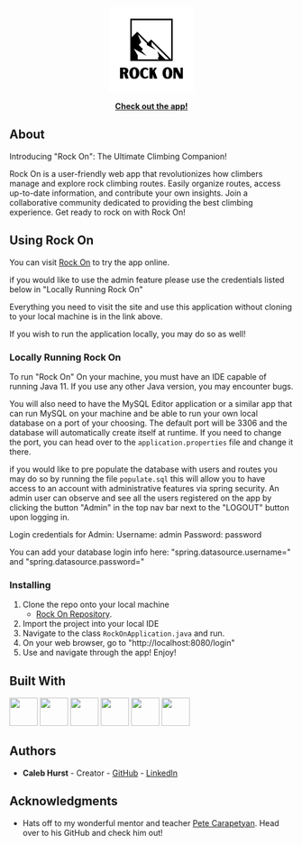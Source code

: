 <a name="readme-top"></a>

<div align="center">
  <a href="https://rock-on-production.up.railway.app/">
    <img src="src/main/resources/static/images/rockon.png" alt="Logo" width="150" height="150">
  </a>
</div>



<p align="center">
    <a href="https://rock-on-production.up.railway.app/"><strong>Check out the app!</strong></a>
</p>

<p align="left">

## About
Introducing "Rock On": The Ultimate Climbing Companion!

Rock On is a user-friendly web app that revolutionizes how climbers manage and explore rock climbing routes. Easily organize routes, access up-to-date information, and contribute your own insights. Join a collaborative community dedicated to providing the best climbing experience. Get ready to rock on with Rock On!
</p>

## Using Rock On

You can visit [Rock On](https://rock-on-production.up.railway.app/) to try the app online.

if you would like to use the admin feature please use the credentials listed below in "Locally Running Rock On"

Everything you need to visit the site and use this application without cloning to your local machine is in the link above.

If you wish to run the application locally, you may do so as well!

### Locally Running Rock On

To run "Rock On" On your machine, you must have an IDE capable of running Java 11. If you use any other Java version, you may encounter bugs.

You will also need to have the MySQL Editor application or a similar app that can run MySQL on your machine and be able to run your own local database on a port of your choosing. The default port will be 3306 and the database will automatically create itself at runtime. If you need to change the port, you can head over to the `application.properties` file and change it there.

if you would like to pre populate the database with users and routes you may do so by running the file `populate.sql` this will allow you to have access to an account with administrative features via spring security. An admin user can observe and see all the users registered on the app by clicking the button "Admin" in the top nav bar next to the "LOGOUT" button upon logging in. 

Login credentials for Admin: 
Username: admin	
Password: password

You can add your database login info here:
"spring.datasource.username=" and "spring.datasource.password="

### Installing

1. Clone the repo onto your local machine
   - [Rock On Repository](https://github.com/Caleb-Hurst/Rock-On.git).
2. Import the project into your local IDE
3. Navigate to the class `RockOnApplication.java` and run.
4. On your web browser, go to "http://localhost:8080/login"
5. Use and navigate through the app! Enjoy!

## Built With

<a href="https://www.java.com">
  <img src="https://cdn.jsdelivr.net/gh/devicons/devicon/icons/java/java-original-wordmark.svg" width="50" height="50" /></a> 
<a href="https://spring.io/projects/spring-boot">
  <img src="https://cdn.jsdelivr.net/gh/devicons/devicon/icons/spring/spring-original-wordmark.svg" width="50" height="50" /></a> 
<a href="https://www.mysql.com/">
  <img src="https://cdn.jsdelivr.net/gh/devicons/devicon/icons/mysql/mysql-original.svg" width="50" height="50" /></a> 
<a href="https://developer.mozilla.org/en-US/docs/Web/HTML">
  <img src="https://cdn.jsdelivr.net/gh/devicons/devicon/icons/html5/html5-plain-wordmark.svg" width="50" height="50" /></a> 
<a href="https://developer.mozilla.org/en-US/docs/Web/CSS">
  <img src="https://cdn.jsdelivr.net/gh/devicons/devicon/icons/css3/css3-plain-wordmark.svg" width="50" height="50" /></a> 
<a href="https://developer.mozilla.org/en-US/docs/Web/JavaScript">
  <img src="https://cdn.jsdelivr.net/gh/devicons/devicon/icons/javascript/javascript-original.svg" width="50" height="50" /></a> 
<p align="right"></p>

## Authors

- **Caleb Hurst** - Creator - [GitHub](https://github.com/Caleb-Hurst) - [LinkedIn](https://www.linkedin.com/in/caleb-hurst-26025b268/)

## Acknowledgments

- Hats off to my wonderful mentor and teacher [Pete Carapetyan](https://github.com/petecarapetyan). Head over to his GitHub and check him out!


